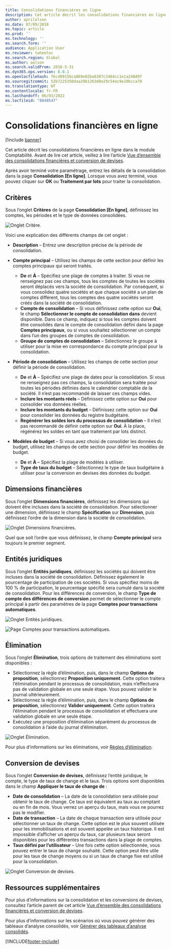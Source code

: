 ```yaml
---
title: Consolidations financières en ligne
description: Cet article décrit les consolidations financières en ligne dans le module Comptabilité.
author: aprilolson
ms.date: 07/09/2018
ms.topic: article
ms.prod: ''
ms.technology: ''
ms.search.form: ''
audience: Application User
ms.reviewer: twheeloc
ms.search.region: Global
ms.author: aolson
ms.search.validFrom: 2018-5-31
ms.dyn365.ops.version: 8.0.1
ms.openlocfilehash: f6c489156ca869e02ba6387c3464cc1e1a248d9f
ms.sourcegitcommit: 52b7225350daa29b1263d8e29c54ac9e20bcca70
ms.translationtype: HT
ms.contentlocale: fr-FR
ms.lasthandoff: 06/03/2022
ms.locfileid: "8848547"
---
```

# <a name="online-financial-consolidations"></a>Consolidations financières en ligne

[!include [banner](../includes/banner.md)]

Cet article décrit les consolidations financières en ligne dans le module Comptabilité. Avant de lire cet article, veillez à lire l’article [Vue d’ensemble des consolidations financières et conversion de devises](financial-consolidations-currency-translation.md).

Après avoir terminé votre paramétrage, entrez les détails de la consolidation dans la page **Consolidation [En ligne]**. Lorsque vous avez terminé, vous pouvez cliquer sur **OK** ou **Traitement par lots** pour traiter la consolidation.

## <a name="criteria"></a>Critères
Sous l’onglet **Critères** de la page **Consolidation [En ligne]**, définissez les comptes, les périodes et le type de données consolidées.

![Onglet Critère.](./media/criteria-consolidate-online.png "Onglet Critère")

Voici une explication des différents champs de cet onglet :

- **Description** – Entrez une description précise de la période de consolidation.
- **Compte principal** – Utilisez les champs de cette section pour définir les comptes principaux qui seront traités.

    - **De** et **À** – Spécifiez une plage de comptes à traiter. Si vous ne renseignez pas ces champs, tous les comptes de toutes les sociétés seront déplacés vers la société de consolidation. Par conséquent, si vous consolidez quatre sociétés et que chaque société a un plan de comptes différent, tous les comptes des quatre sociétés seront créés dans la société de consolidation.
    - **Compte de consolidation** – Si vous définissez cette option sur **Oui**, le champ **Sélectionner le compte de consolidation dans** devient disponible. Dans ce champ, indiquez si tous les comptes doivent être consolidés dans le compte de consolidation défini dans la page **Comptes principaux**, ou si vous souhaitez sélectionner un compte dans l’un des groupes de comptes de consolidation.
    - **Groupe de comptes de consolidation** – Sélectionnez le groupe à utiliser pour la mise en correspondance du compte principal pour la consolidation.

- **Période de consolidation** – Utilisez les champs de cette section pour définir la période de consolidation.

    - **De** et **À** – Spécifiez une plage de dates pour la consolidation. Si vous ne renseignez pas ces champs, la consolidation sera traitée pour toutes les périodes définies dans le calendrier comptable de la société. Il n’est pas recommandé de laisser ces champs vides.
    - **Inclure les montants réels** – Définissez cette option sur **Oui** pour consolider vos données réelles.
    - **Inclure les montants du budget** – Définissez cette option sur **Oui** pour consolider les données du registre budgétaire.
    - **Regénérer les soldes lors du processus de consolidation** – Il n’est pas recommandé de définir cette option sur **Oui**. À la place, régénérez les soldes en tant que traitement par lots distinct.

- **Modèles de budget** – Si vous avez choisi de consolider les données du budget, utilisez les champs de cette section pour définir les modèles de budget.

    - **De** et **À** – Spécifiez la plage de modèles à utiliser.
    - **Type de taux du budget** – Sélectionnez le type de taux budgétaire à utiliser pour la conversion en devises des données du budget.

## <a name="financial-dimensions"></a>Dimensions financières
Sous l’onglet **Dimensions financières**, définissez les dimensions qui doivent être incluses dans la société de consolidation. Pour sélectionner une dimension, définissez le champ **Spécification** sur **Dimension**, puis définissez l’ordre de la dimension dans la société de consolidation.

![Onglet Dimensions financières.](./media/financial-dimensions-cons.png "Onglet Dimensions financières")

Quel que soit l’ordre que vous définissez, le champ **Compte principal** sera toujours le premier segment.

## <a name="legal-entities"></a>Entités juridiques
Sous l’onglet **Entités juridiques**, définissez les sociétés qui doivent être incluses dans la société de consolidation. Définissez également le pourcentage de participation de ces sociétés. Si vous spécifiez moins de 100 % de participation, le pourcentage spécifié sera cumulé dans la société de consolidation. Pour les différences de conversion, le champ **Type de compte des différences de conversion** permet de sélectionner le compte principal à partir des paramètres de la page **Comptes pour transactions automatiques**.

![Onglet Entités juridiques.](./media/legal-entities-cons.png "Onglet Entités juridiques")

![Page Comptes pour transactions automatiques.](./media/accounts-for-automatic-cons.png "Page Comptes pour transactions automatiques")

## <a name="elimination"></a>Élimination
Sous l’onglet **Élimination**, trois options de traitement des éliminations sont disponibles :

- Sélectionnez la règle d’élimination, puis, dans le champ **Options de proposition**, sélectionnez **Proposition uniquement**. Cette option traitera l’élimination pendant le processus de consolidation, mais n’effectuera pas de validation globale en une seule étape. Vous pouvez valider le journal ultérieurement.
- Sélectionnez la règle d’élimination, puis, dans le champ **Options de proposition**, sélectionnez **Valider uniquement**. Cette option traitera l’élimination pendant le processus de consolidation et effectuera une validation globale en une seule étape.
- Exécutez une proposition d’élimination séparément du processus de consolidation à l’aide du journal d’élimination.

![Onglet Élimination.](./media/elimination-cons-onl.png "Onglet Élimination")

Pour plus d’informations sur les éliminations, voir [Règles d’élimination](./elimination-rules.md).

## <a name="currency-translation"></a>Conversion de devises
Sous l’onglet **Conversion de devises**, définissez l’entité juridique, le compte, le type de taux de change et le taux. Trois options sont disponibles dans le champ **Appliquer le taux de change de** :

- **Date de consolidation** – La date de la consolidation sera utilisée pour obtenir le taux de change. Ce taux est équivalent au taux au comptant ou en fin de mois. Vous verrez un aperçu du taux, mais vous ne pourrez pas le modifier.
- **Date de transaction** – La date de chaque transaction sera utilisée pour sélectionner un taux de change. Cette option est le plus souvent utilisée pour les immobilisations et est souvent appelée un taux historique. Il est impossible d’afficher un aperçu du taux, car plusieurs taux seront disponibles pour les différentes transactions dans la plage de comptes.
- **Taux défini par l’utilisateur** – Une fois cette option sélectionnée, vous pouvez entrer le taux de change souhaité. Cette option peut être utile pour les taux de change moyens ou si un taux de change fixe est utilisé pour la consolidation.

![Onglet Conversion de devises.](./media/currency-translation-cons-online.png "Onglet Conversion de devises")

## <a name="additional-resources"></a>Ressources supplémentaires

Pour plus d’informations sur la consolidation et les conversions de devises, consultez l’article parent de cet article [Vue d’ensemble des consolidations financières et conversion de devises](./financial-consolidations-currency-translation.md).

Pour plus d’informations sur les scénarios où vous pouvez générer des tableaux d’analyse consolidés, voir [Générer des tableaux d’analyse consolidés](./generating-consolidated-financial-statements.md).


[!INCLUDE[footer-include](../../includes/footer-banner.md)]
